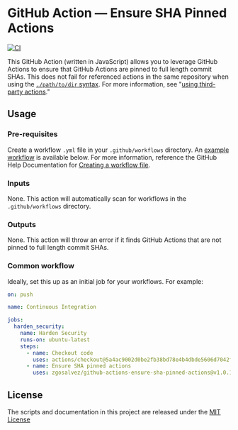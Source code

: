 # GitHub Action — Ensure SHA Pinned Actions
[![CI](https://github.com/zgosalvez/github-actions-ensure-sha-pinned-actions/actions/workflows/ci.yml/badge.svg)](https://github.com/zgosalvez/github-actions-ensure-sha-pinned-actions/actions/workflows/ci.yml)

This GitHub Action (written in JavaScript) allows you to leverage GitHub Actions to ensure that GitHub Actions are pinned to full length commit SHAs. This does not fail for referenced actions in the same repository when using the [`./path/to/dir` syntax](https://docs.github.com/actions/learn-github-actions/finding-and-customizing-actions#referencing-an-action-in-the-same-repository-where-a-workflow-file-uses-the-action). For more information, see "[using third-party actions](https://docs.github.com/en/free-pro-team@latest/actions/learn-github-actions/security-hardening-for-github-actions#using-third-party-actions)."

## Usage
### Pre-requisites
Create a workflow `.yml` file in your `.github/workflows` directory. An [example workflow](#common-workflow) is available below. For more information, reference the GitHub Help Documentation for [Creating a workflow file](https://help.github.com/en/articles/configuring-a-workflow#creating-a-workflow-file).

### Inputs
None. This action will automatically scan for workflows in the `.github/workflows` directory.

### Outputs
None. This action will throw an error if it finds GitHub Actions that are not pinned to full length commit SHAs.

### Common workflow

Ideally, set this up as an initial job for your workflows. For example:
```yaml
on: push

name: Continuous Integration

jobs:
  harden_security:
    name: Harden Security
    runs-on: ubuntu-latest
    steps:
      - name: Checkout code
        uses: actions/checkout@5a4ac9002d0be2fb38bd78e4b4dbde5606d7042f # v2.3.4
      - name: Ensure SHA pinned actions
        uses: zgosalvez/github-actions-ensure-sha-pinned-actions@v1.0.1 # Replace this
```

## License
The scripts and documentation in this project are released under the [MIT License](LICENSE)